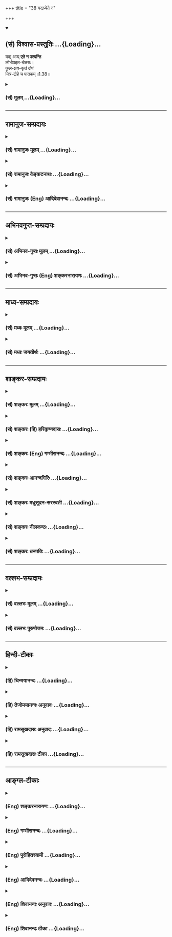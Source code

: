 +++
title = "38 यद्यप्येते न"

+++
<div class="js_include" newlevelforh1="2" title="(सं) विश्वास-प्रस्तुतिः" unfilled url="/purANam_vaiShNavam/mahAbhAratam/06-bhIShma-parva/03-bhagavad-gItA-parva/saMskRtam/vishvAsa-prastutiH/01_arjuna-viShAda-yogaH/38_yadyapyete_na.md">
<details open><summary><h2>(सं) विश्वास-प्रस्तुतिः ...{Loading}...</h2></summary>

यद्य् अप्य् **एते न पश्यन्ति**  
लोभोपहत-चेतसः।  
कुल-क्षय-कृतं दोषं  
मित्र-द्रोहे च पातकम्॥1.38॥
</details>
</div>
<div class="js_include collapsed" newlevelforh1="3" title="(सं) मूलम्" unfilled url="/purANam_vaiShNavam/mahAbhAratam/06-bhIShma-parva/03-bhagavad-gItA-parva/saMskRtam/mUlam/01_arjuna-viShAda-yogaH/38_yadyapyete_na.md">
<details><summary><h3>(सं) मूलम् ...{Loading}...</h3></summary>

यद्यप्येते न पश्यन्ति लोभोपहतचेतसः।  
कुलक्षयकृतं दोषं मित्रद्रोहे च पातकम्।।1.38।।
</details>
</div>


_________________
## रामानुज-सम्प्रदायः
<div class="js_include collapsed" newlevelforh1="3" title="(सं) रामानुजः मूलम्" unfilled url="/purANam_vaiShNavam/mahAbhAratam/06-bhIShma-parva/03-bhagavad-gItA-parva/saMskRtam/rAmAnujaH/mUlam/01_arjuna-viShAda-yogaH/38_yadyapyete_na.md">
<details><summary><h3>(सं) रामानुजः मूलम् ...{Loading}...</h3></summary>

।।1.38।। अन्तिमश्लोकव्याख्या दृश्या। 
</details>
</div>
<div class="js_include collapsed" newlevelforh1="3" title="(सं) रामानुजः वेङ्कटनाथः" unfilled url="/purANam_vaiShNavam/mahAbhAratam/06-bhIShma-parva/03-bhagavad-gItA-parva/saMskRtam/rAmAnujaH/venkaTanAthaH/01_arjuna-viShAda-yogaH/38_yadyapyete_na.md">
<details><summary><h3>(सं) रामानुजः वेङ्कटनाथः ...{Loading}...</h3></summary>

  
  
।।1.38।। No commentary.  
  
  

</details>
</div>
<div class="js_include collapsed" newlevelforh1="3" title="(सं) रामानुजः (Eng) आदिदेवानन्दः" unfilled url="/purANam_vaiShNavam/mahAbhAratam/06-bhIShma-parva/03-bhagavad-gItA-parva/saMskRtam/rAmAnujaH/english/AdidevAnandaH/01_arjuna-viShAda-yogaH/38_yadyapyete_na.md">
<details><summary><h3>(सं) रामानुजः (Eng) आदिदेवानन्दः ...{Loading}...</h3></summary>

1.26 - 1.47 Arjuna said - Sanjaya said Sanjaya continued: The high-minded Arjuna, extremely kind, deeply friendly, and supremely righteous, having brothers like himself, though repeatedly deceived by the treacherous attempts of your people like burning in the lac-house etc., and therefore fit to be killed by him with the help of the Supreme Person, nevertheless said, 'I will not fight.' He felt weak, overcome as he was by his love and extreme compassion for his relatives. He was also filled with fear, not knowing what was righteous and what unrighteous.
His mind was tortured by grief, because of the thought of future separation from his relations. So he threw away his bow and arrow and sat on the chariot as if to fast to death.

</details>
</div>


_________________
## अभिनवगुप्त-सम्प्रदायः
<div class="js_include collapsed" newlevelforh1="3" title="(सं) अभिनव-गुप्तः मूलम्" unfilled url="/purANam_vaiShNavam/mahAbhAratam/06-bhIShma-parva/03-bhagavad-gItA-parva/saMskRtam/abhinava-guptaH/mUlam/01_arjuna-viShAda-yogaH/38_yadyapyete_na.md">
<details><summary><h3>(सं) अभिनव-गुप्तः मूलम् ...{Loading}...</h3></summary>

।।1.35 1.44।। निहत्येत्यादि। आततायिनां हनने पापमेव कर्तृ। अतोऽयमर्थः
पापेन तावदेतेऽस्मच्छत्रवो हताः परतन्त्रीकृताः। तांश्च निहत्यास्मानपि
पापमाश्रयेत् +++(S omits पापम्)+++। पापमत्र लोभादिवशात् +++(S लोभवशात्)+++
कुलक्षयादिदोषादर्शनम् +++(S दोषदर्शनम्)+++। अत एव कुलादिधर्माणामुपक्षेपं +++(K
कुलक्षयादि N क्षेपकम्)+++ करोति स्वजनं हि कथमित्यादिना।  

</details>
</div>
<div class="js_include collapsed" newlevelforh1="3" title="(सं) अभिनव-गुप्तः (Eng) शङ्करनारायणः" unfilled url="/purANam_vaiShNavam/mahAbhAratam/06-bhIShma-parva/03-bhagavad-gItA-parva/saMskRtam/abhinava-guptaH/english/shankaranArAyaNaH/01_arjuna-viShAda-yogaH/38_yadyapyete_na.md">
<details><summary><h3>(सं) अभिनव-गुप्तः (Eng) शङ्करनारायणः ...{Loading}...</h3></summary>

1.35 1.44 Nihatya etc. upto anususruma. Sin alone is the agent in the
act of slaying these desperadoes. Therefore here the idea is this :
These ememies of ours have been slain, i.e., have been take possession
of, by sin. Sin would come to us also after slaying them. Sin in this
context is the disregard, on account of greed etc., to the injurious
conseences like the ruination of the family and the like. That is why
Arjuna makes a specific mention of the \[ruin of the\] family etc., and
of its duties in the passage 'How by slaying my own kinsmen etc'. The
act of slaying, undertaken with an individualizing idea about its
result, and with a particularizing idea about the person to be slain, is
a great sin. To say this very thing precisely and to indicate the
intensity of his own agony, Arjuna says only to himself \[see next
sloka\]:

</details>
</div>


_________________
## माध्व-सम्प्रदायः
<div class="js_include collapsed" newlevelforh1="3" title="(सं) मध्वः मूलम्" unfilled url="/purANam_vaiShNavam/mahAbhAratam/06-bhIShma-parva/03-bhagavad-gItA-parva/saMskRtam/madhvaH/mUlam/01_arjuna-viShAda-yogaH/38_yadyapyete_na.md">
<details><summary><h3>(सं) मध्वः मूलम् ...{Loading}...</h3></summary>

  
  
।।1.38।। Sri Madhvacharya did not comment on this sloka. The commentary
starts from 2.11.  
  

</details>
</div>
<div class="js_include collapsed" newlevelforh1="3" title="(सं) मध्वः जयतीर्थः" unfilled url="/purANam_vaiShNavam/mahAbhAratam/06-bhIShma-parva/03-bhagavad-gItA-parva/saMskRtam/madhvaH/jayatIrthaH/01_arjuna-viShAda-yogaH/38_yadyapyete_na.md">
<details><summary><h3>(सं) मध्वः जयतीर्थः ...{Loading}...</h3></summary>

  
  
।।1.38।। Sri Jayatirtha did not comment on this sloka. The commentary
starts from 2.11.  
  

</details>
</div>


_________________
## शाङ्कर-सम्प्रदायः
<div class="js_include collapsed" newlevelforh1="3" title="(सं) शङ्करः मूलम्" unfilled url="/purANam_vaiShNavam/mahAbhAratam/06-bhIShma-parva/03-bhagavad-gItA-parva/saMskRtam/shankaraH/mUlam/01_arjuna-viShAda-yogaH/38_yadyapyete_na.md">
<details><summary><h3>(सं) शङ्करः मूलम् ...{Loading}...</h3></summary>

1.38 Sri Sankaracharya did not comment on this sloka. The commentary
starts from 2.10.  
  

</details>
</div>
<div class="js_include collapsed" newlevelforh1="3" title="(सं) शङ्करः (हि) हरिकृष्णदासः" unfilled url="/purANam_vaiShNavam/mahAbhAratam/06-bhIShma-parva/03-bhagavad-gItA-parva/saMskRtam/shankaraH/hindI/harikRShNadAsaH/01_arjuna-viShAda-yogaH/38_yadyapyete_na.md">
<details><summary><h3>(सं) शङ्करः (हि) हरिकृष्णदासः ...{Loading}...</h3></summary>

।।1.38।। Sri Sankaracharya did not comment on this sloka.  
  

</details>
</div>
<div class="js_include collapsed" newlevelforh1="3" title="(सं) शङ्करः (Eng) गम्भीरानन्दः" unfilled url="/purANam_vaiShNavam/mahAbhAratam/06-bhIShma-parva/03-bhagavad-gItA-parva/saMskRtam/shankaraH/english/gambhIrAnandaH/01_arjuna-viShAda-yogaH/38_yadyapyete_na.md">
<details><summary><h3>(सं) शङ्करः (Eng) गम्भीरानन्दः ...{Loading}...</h3></summary>

1.38 Sri Sankaracharya did not comment on this sloka. The commentary
starts from 2.10.

</details>
</div>
<div class="js_include collapsed" newlevelforh1="3" title="(सं) शङ्करः आनन्दगिरिः" unfilled url="/purANam_vaiShNavam/mahAbhAratam/06-bhIShma-parva/03-bhagavad-gItA-parva/saMskRtam/shankaraH/AnandagiriH/01_arjuna-viShAda-yogaH/38_yadyapyete_na.md">
<details><summary><h3>(सं) शङ्करः आनन्दगिरिः ...{Loading}...</h3></summary>

।।1.38।। परेषामिवास्माकमपि प्रवृत्तिविस्रम्भः संभवेदिति चेन्नेत्याह
**कथमिति।** **कुलक्षयेति।** कुलक्षये मित्रद्रोहे च दोषं
प्रपश्यद्भिरस्माभिस्तद्दोषशब्दितं पापं कथं न ज्ञातव्यं तदज्ञाने
तत्परिहारासंभवादतोऽस्मात्पापान्निवृत्त्यर्थं तज्ज्ञानमपेक्षितमिति
पापपरिहारार्थिनामस्माकं न युक्ता युद्धे प्रवृत्तिरित्यर्थः।  

</details>
</div>
<div class="js_include collapsed" newlevelforh1="3" title="(सं) शङ्करः मधुसूदन-सरस्वती" unfilled url="/purANam_vaiShNavam/mahAbhAratam/06-bhIShma-parva/03-bhagavad-gItA-parva/saMskRtam/shankaraH/madhusUdana-sarasvatI/01_arjuna-viShAda-yogaH/38_yadyapyete_na.md">
<details><summary><h3>(सं) शङ्करः मधुसूदन-सरस्वती ...{Loading}...</h3></summary>

।।1.38।। ननु यद्यप्येते लोभात्प्रवृत्तास्तथापिआहूतो न निवर्तेत द्यूतादपि
रणदपि इतिविजितं क्षत्रियस्य इत्यादिभिः क्षत्रियस्य युद्धं धर्मो
युद्धार्जितं च धर्म्यं धनमिति शास्त्रे निश्चयाद्भवतां च
तैराहूतत्वाद्युद्धे प्रवृत्तिरूचितैवेत्याशङ्क्याह
अस्मात्पापाद्वन्धुवधफलकयुद्धरूपात्। अयमर्थः श्रेयःसाधनताज्ञानं हि
प्रवर्तकं श्रेयश्च तद्यदश्रेयोऽननुबन्धि। अन्यथा श्येनादीनामपि
धर्मत्वापत्तेः। तथाचोक्तम्फलतोऽपि च यत्कर्म नानर्थेनानुबध्यते।
केवलप्रीतिहेतुत्वात्तद्धर्म इति कथ्यते।। इति ततश्चाश्रेयोनुबन्धितया
शास्त्रप्रतिपादितेऽपि श्येनादाविवास्मिन्युद्धेऽपि नास्माकं
प्रवृत्तिरुचितेति।  
  

</details>
</div>
<div class="js_include collapsed" newlevelforh1="3" title="(सं) शङ्करः नीलकण्ठः" unfilled url="/purANam_vaiShNavam/mahAbhAratam/06-bhIShma-parva/03-bhagavad-gItA-parva/saMskRtam/shankaraH/nIlakaNThaH/01_arjuna-viShAda-yogaH/38_yadyapyete_na.md">
<details><summary><h3>(सं) शङ्करः नीलकण्ठः ...{Loading}...</h3></summary>

।।1.38।। ननुआहूतो न निवर्तेत द्यूतादपि रणादपि इतिविजितं क्षत्रियस्य इति च
युद्धादनिवृत्तिर्हिंसया च वृत्तिः क्षत्रियस्येष्टा तत्कथं
युद्धान्निवृत्तिमिच्छसीत्याशङ्क्याह **कथमिति।** सा हि लोभमूलिका
स्मृतिः कुलक्षयदोषविधिना बाध्यते। यथाऔदुम्बरीं स्पृष्ट्वोद्गायेत् इति
स्पर्शनविधिना विरुद्धा सतीऔदुम्बरी सर्वा वेष्टयितव्या इति
सर्ववेष्टनस्मृतिर्बाध्यते लोभमूलकत्वात्तद्वत्। नहि
विधिमात्राद्यत्किंचित्कर्तव्यम्।
श्येनादीनामधर्मरूपाणामप्यवश्यानुष्ठेयत्वापत्तेः। तस्माद्यत्फलतो न
दुष्यति तदेव विहितं धर्मरूपमनुष्ठेयम्। यथोक्तम्फलतोऽपि च यत्कर्म
नानर्थेनानुबध्यते। केवलं प्रीतिहेतुत्वात्तद्धर्म इति कथ्यते। इति।
श्येनादिवत्पापानुबन्धित्वात् युद्धं त्याज्यमेवेत्यर्थः।  
  

</details>
</div>
<div class="js_include collapsed" newlevelforh1="3" title="(सं) शङ्करः धनपतिः" unfilled url="/purANam_vaiShNavam/mahAbhAratam/06-bhIShma-parva/03-bhagavad-gItA-parva/saMskRtam/shankaraH/dhanapatiH/01_arjuna-viShAda-yogaH/38_yadyapyete_na.md">
<details><summary><h3>(सं) शङ्करः धनपतिः ...{Loading}...</h3></summary>

।।1.38।। ननु स्वजनहिंसाकृतस्य दोषस्योभयेषां समानत्वाद्यथा ते पापं न
पश्यन्ति तथा भवद्भिरपि न ज्ञेयमिति चेत्तग्राह **यद्यपीति।** लोभेनोपहतं
चेतो येषां ते लोभोपहतचेतस्त्वादेते कुलक्षयकृतं दोषं मित्राणां द्रोहे च
पातकं यद्यपि न पश्यन्ति तथाप्यस्माभिः कथं न ज्ञेयमिति परेणान्वयः।  

</details>
</div>


_________________
## वल्लभ-सम्प्रदायः
<div class="js_include collapsed" newlevelforh1="3" title="(सं) वल्लभः मूलम्" unfilled url="/purANam_vaiShNavam/mahAbhAratam/06-bhIShma-parva/03-bhagavad-gItA-parva/saMskRtam/vallabhaH/mUlam/01_arjuna-viShAda-yogaH/38_yadyapyete_na.md">
<details><summary><h3>(सं) वल्लभः मूलम् ...{Loading}...</h3></summary>

।।1.38 1.39।। Sri Vallabhacharya did not comment on this sloka.  
  

</details>
</div>
<div class="js_include collapsed" newlevelforh1="3" title="(सं) वल्लभः पुरुषोत्तमः" unfilled url="/purANam_vaiShNavam/mahAbhAratam/06-bhIShma-parva/03-bhagavad-gItA-parva/saMskRtam/vallabhaH/puruShottamaH/01_arjuna-viShAda-yogaH/38_yadyapyete_na.md">
<details><summary><h3>(सं) वल्लभः पुरुषोत्तमः ...{Loading}...</h3></summary>

  
  
।।1.38।। ननु ये स्वजनत्वादिवधदोषमविचार्य प्रवृत्तास्ते निवृत्तमपि त्वां
हनिष्यन्त्यतस्त्वमप्यविचार्यैवैतान्मारयेत्याशङ्क्याह यद्यप्येत इति
द्वाभ्याम्। लोभेन उपहतं विभ्रंशितं चेतो मनो येषां ते एते
धार्त्तराष्ट्राः कुलक्षयकृतं कुलक्षयकरणं दोषं यद्यपि न पश्यन्ति
मित्रद्रोहे च यत्पातकं तन्न पश्यन्ति तथापि पातकं तु
भविष्यत्येवेत्यर्थः।  
  
  
  

</details>
</div>


_________________
## हिन्दी-टीकाः
<div class="js_include collapsed" newlevelforh1="3" title="(हि) चिन्मयानन्दः" unfilled url="/purANam_vaiShNavam/mahAbhAratam/06-bhIShma-parva/03-bhagavad-gItA-parva/hindI/chinmayAnandaH/01_arjuna-viShAda-yogaH/38_yadyapyete_na.md">
<details><summary><h3>(हि) चिन्मयानन्दः ...{Loading}...</h3></summary>

।।1.38।। No commentary.  

</details>
</div>
<div class="js_include collapsed" newlevelforh1="3" title="(हि) तेजोमयानन्दः अनुवादः" unfilled url="/purANam_vaiShNavam/mahAbhAratam/06-bhIShma-parva/03-bhagavad-gItA-parva/hindI/tejomayAnandaH/anuvAdaH/01_arjuna-viShAda-yogaH/38_yadyapyete_na.md">
<details><summary><h3>(हि) तेजोमयानन्दः अनुवादः ...{Loading}...</h3></summary>

।।1.38।। यद्यपि लोभ से भ्रष्टचित्त हुये ये लोग कुलनाशकृत दोष और मित्र
द्रोह में पाप नहीं देखते हैं।

</details>
</div>
<div class="js_include collapsed" newlevelforh1="3" title="(हि) रामसुखदासः अनुवादः" unfilled url="/purANam_vaiShNavam/mahAbhAratam/06-bhIShma-parva/03-bhagavad-gItA-parva/hindI/rAmasukhadAsaH/anuvAdaH/01_arjuna-viShAda-yogaH/38_yadyapyete_na.md">
<details><summary><h3>(हि) रामसुखदासः अनुवादः ...{Loading}...</h3></summary>

।।1.38 -- 1.39।। यद्यपि लोभ के कारण जिनका विवेक-विचार लुप्त हो गया है,
ऐसे ये (दुर्योधन आदि) कुल का नाश करने से होनेवाले दोष को और मित्रों के
साथ द्वेष करने से होनेवाले पाप को नहीं देखते, (तो भी) हे जनार्दन! कुल का
नाश करने से होनेवाले दोष को ठीक-ठीक जाननेवाले हमलोग इस पाप से निवृत्त
होने का विचार क्यों न करें;

</details>
</div>
<div class="js_include collapsed" newlevelforh1="3" title="(हि) रामसुखदासः टीका" unfilled url="/purANam_vaiShNavam/mahAbhAratam/06-bhIShma-parva/03-bhagavad-gItA-parva/hindI/rAmasukhadAsaH/TIkA/01_arjuna-viShAda-yogaH/38_yadyapyete_na.md">
<details><summary><h3>(हि) रामसुखदासः टीका ...{Loading}...</h3></summary>

।।1.38।।***व्याख्या--*'यद्यप्येते न पश्यन्ति ৷৷. मित्रद्रोहे च
पातकम्'--**इतना मिल गया, इतना और मिल जाय; फिर ऐसा मिलता ही रहे--ऐसे धन,
जमीन, मकान, आदर, प्रशंसा, पद, अधिकार आदिकी तरफ बढ़ती हुई वृत्तिका नाम
'लोभ' है। इस लोभ-वृत्तिके कारण इन दुर्योधनादिकी विवेक-शक्ति लुप्त हो गयी
है, जिससे वे यह विचार नहीं कर पा रहे हैं कि जिस राज्यके लिये हम इतना
बड़ा पाप करने जा रहे हैं, कुटुम्बियोंका नाश करने जा रहे हैं, वह राज्य
हमारे साथ कितने दिन रहेगा और हम उसके साथ कितने दिन रहेंगे; हमारे रहते
हुए यह राज्य चला जायगा तो हमारी क्या दशा होगी; और राज्यके रहते हुए हमारे
शरीर चले जायेंगे तो क्या दशा होगी क्योंकि मनुष्य संयोगका जितना सुख लेता
है, उसके वियोगका उतना दुःख उसे भोगना ही पड़ता है। संयोगमें इतना सुख नहीं
होता जितना वियोगमें दुःख होता है। तात्पर्य है कि अन्तःकरणमें लोभ छा
जानेके कारण इनको राज्य-ही-राज्य दीख रहा है। कुलका नाश करनेसे कितना भयंकर
पाप होगा, वह इनको दीख ही नहीं रहा है।  
जहाँ लड़ाई होती है, वहाँ समय, सम्पत्ति, शक्तिका नाश हो जाता है। तरह-तरह
की चिन्ताएँ और आपत्तियाँ आ जाती हैं। दो मित्रोंमें भी आपसमें खटपट मच
जाती है, मनोमालिन्य हो जाता है। कई तरहका मतभेद हो जाता है। मतभेद होनेसे
वैरभाव हो जाता है। जैसे द्रुपद और द्रोण--दोनों बचपनके मित्र थे। परन्तु
राज्य मिलनेसे द्रुपदने एक दिन द्रोणका अपमान करके उस मित्रताको ठुकरा
दिया। इससे राजा द्रुपद और द्रोणाचार्यके बीच वैरभाव हो गया। अपने अपमानका
बदला लेनेके लिये द्रोणाचार्यने मेरेद्वारा राजा द्रुपदको परास्त कराकर
उसका आधा राज्य ले लिया। इसपर द्रुपदने द्रोणाचार्यका नाश करनेके लिये एक
यज्ञ कराया, जिससे धृष्टद्युम्न और द्रौपदी--दोनों पैदा हुए। इस तरह
मित्रोंके साथ वैरभाव होनेसे कितना भयंकर पाप होगा, इस तरफ ये देख ही नहीं
रहे हैं!  
**विशेष बात**  
  
अभी हमारे पास जिन वस्तुओंका अभाव है, उन वस्तुओंके बिना भी हमारा काम चल
रहा है, हम अच्छी तरहसे जी रहे हैं। परन्तु जब वे वस्तुएं हमें मिलनेके बाद
फिर बिछुड़ जाती हैं, तब उनके अभावका बड़ा दुःख होता है। तात्पर्य है कि
पहले वस्तुओंका जो निरन्तर अभाव था, वह इतना दुःखदायी नहीं था, जितना
वस्तुओंका संयोग होकर फिर उनसे वियोग होना दुःखदायी है। ऐसा होनेपर भी
मनुष्य अपने पास जिन वस्तुओंका अभाव मानता है, उन वस्तुओंको वह लोभके कारण
पानेकी चेष्टा करता रहता है। विचार किया जाय तो जिन वस्तुओंका अभी अभाव है,
बीचमें प्रारब्धानुसार उनकी प्राप्ति होनेपर भी अन्तमें उनकी अभाव ही
रहेगा। अतः हमारी तो वही अवस्था रही, जो कि वस्तुओंके मिलनेसे पहले थी।
बीचमें लोभके कारण उन वस्तुओंको पानेके लिये केवल परिश्रम-ही-परिश्रम पल्ले
पड़ा, दुःख-ही-दुःख भोगना पड़ा। बीचमें वस्तुओंके संयोगसे जो थोड़ा-सा सुख
हुआ है, वह तो केवल लोभके कारण ही हुआ है। अगर भीतरमें लोभ-रूपी दोष न हो,
तो वस्तुओंके संयोगसे सुख हो ही नहीं सकता। ऐसे ही मोहरूपी दोष न हो, तो
कुटुम्बियोंसे सुख हो ही नहीं सकता। लालचरूपी दोष न हो, तो संग्रहका सुख हो
ही नहीं सकता। तात्पर्य है कि संसारका सुख किसी-न-किसी दोषसे ही होता है।
कोई भी दोष न होनेपर संसारसे सुख हो ही नहीं सकता। परन्तु लोभके कारण
मनुष्य ऐसा विचार कर ही नहीं सकता। यह लोभ उसके विवेकविचारको लुप्त कर देता
है।  
**'कथं न ज्ञेयमस्माभिः ৷৷৷৷ प्रपश्यद्भिर्जनार्दन'--**अब अर्जुन अपनी बात
कहते हैं कि यद्यपि दुर्योधनादि अपने कुलक्षयसे होनेवाले दोषको और
मित्रद्रोहसे होनेवाले पापको नहीं देखते, तो भी हमलोगोंको कुलक्षयसे
होनेवाली अनर्थ-परम्पराको देखना ही चाहिये \[जिसका वर्णन अर्जुन आगे
चालीसवें श्लोकसे चौवालीसवें श्लोकतक करेंगे़\]; क्योंकि हम कुलक्षयसे
होनेवाले दोषोंको भी अच्छी तरहसे जानते हैं और मित्रोंके साथ द्रोह-(वैर,
द्वैष-) से  
  
होनेवाली पापको भी अच्छी तरहसे जानते हैं। अगर वे मित्र हमें दुःख दें, तो
वह दुःख हमारे लिये अनिष्टकारक नहीं है। कारण कि दुःखसे तो हमारे
पूर्वपापोंका ही नाश होगा, हमारी शुद्धि ही होगी। परन्तु हमारे मनमें अगर
द्रोह--वैरभाव होगा, तो वह मरनेके बाद भी हमारे साथ रहेगा और
जन्म-जन्मान्तर-तक हमें पाप करनेमें प्रेरित करता रहेगा, जिससे हमारा
पतन-ही-पतन होगा। ऐसे अनर्थ करनेवाले और मित्रोंके साथ द्रोह पैदा करनेवाले
इस युद्धरूपी पापसे बचनेका विचार क्यों नहीं करना चाहिये; अर्थात् विचार
करके हमें इस पापसे जरूर ही बचना चाहिये। यहाँ अर्जुनकी दृष्टि दुर्योधन
आदिके लोभकी तरफ तो जा रही है, पर वे खुद कौटुम्बिक स्नेह-(मोह-) में आबद्ध
होकर बोल रहे हैं--इस तरफ उनकी दृष्टि नहीं जा रही है। इस कारण वे अपने
कर्तव्यको नहीं समझ रहे हैं। यह नियम है कि मनुष्यकी दृष्टि जबतक दूसरोंके
दोषकी तरफ रहती है, तबतक उसको अपना दोष नहीं दीखता ,उलटे एक अभिमान होता है
कि इनमें तो यह दोष है, पर हमारेमें यह दोष नहीं है। ऐसी अवस्थामें वह यह
सोच ही नहीं सकता कि अगर इनमें कोई दोष है तो हमारेमें भी कोई दूसरा दोष हो
सकता है। दूसरा दोष यदि न भी हो तो भी दूसरोंका दोष देखना-- यह दोष तो है
ही। दूसरोंका दोष देखना एवं अपनेमें अच्छाईका अभिमान करना--ये दोनों दोष
साथमें ही रहते हैं। अर्जुनको भी दुर्योधन आदिमें दोष दीख रहे हैं और
अपनेमें अच्छाईका अभिमान हो रहा है (अच्छाईके अभिमानकी छायामें मात्र दोष
रहते हैं), इसलिये उनको अपनेमें मोहरूपी दोष नहीं दीख रहा है।  
  
***सम्बन्ध--***कुलका क्षय करनेसे होनेवाले जिन दोषोंको हम जानते हैं, वे
दोष कौन-से हैं; उन दोषोंकी परम्परा आगेके पाँच श्लोकोंमें बताते हैं।

</details>
</div>


_________________
## आङ्ग्ल-टीकाः
<div class="js_include collapsed" newlevelforh1="3" title="(Eng) शङ्करनारायणः" unfilled url="/purANam_vaiShNavam/mahAbhAratam/06-bhIShma-parva/03-bhagavad-gItA-parva/english/shankaranArAyaNaH/01_arjuna-viShAda-yogaH/38_yadyapyete_na.md">
<details><summary><h3>(Eng) शङ्करनारायणः ...{Loading}...</h3></summary>

1.38. Of course, these (Dhrtarastra's sons), with their intellect overpowered by greed, do not see the evil conseences ensuing from the ruin of the family and the sin in cheating friends.

</details>
</div>
<div class="js_include collapsed" newlevelforh1="3" title="(Eng) गम्भीरानन्दः" unfilled url="/purANam_vaiShNavam/mahAbhAratam/06-bhIShma-parva/03-bhagavad-gItA-parva/english/gambhIrAnandaH/01_arjuna-viShAda-yogaH/38_yadyapyete_na.md">
<details><summary><h3>(Eng) गम्भीरानन्दः ...{Loading}...</h3></summary>

1.38 1.39 O Janardana, although these people, whose hearts have become perverted by greed, do not see the evil arising from destroying the family and sin in hostility towards, friends, yet how can we who clearly see the evil arising from destroying the family remain unaware of (the need of) abstaining from this sin;

</details>
</div>
<div class="js_include collapsed" newlevelforh1="3" title="(Eng) पुरोहितस्वामी" unfilled url="/purANam_vaiShNavam/mahAbhAratam/06-bhIShma-parva/03-bhagavad-gItA-parva/english/purohitasvAmI/01_arjuna-viShAda-yogaH/38_yadyapyete_na.md">
<details><summary><h3>(Eng) पुरोहितस्वामी ...{Loading}...</h3></summary>

1.38 Although these men, blinded by greed, see no guilt in destroying their kin, or fighting against their friends,

</details>
</div>
<div class="js_include collapsed" newlevelforh1="3" title="(Eng) आदिदेवनन्दः" unfilled url="/purANam_vaiShNavam/mahAbhAratam/06-bhIShma-parva/03-bhagavad-gItA-parva/english/AdidevanandaH/01_arjuna-viShAda-yogaH/38_yadyapyete_na.md">
<details><summary><h3>(Eng) आदिदेवनन्दः ...{Loading}...</h3></summary>

1.38 Though these people, whose minds are overpowered by greed, see no evil in the destruction of a clan and no sin in treachery to friends,

</details>
</div>
<div class="js_include collapsed" newlevelforh1="3" title="(Eng) शिवानन्दः अनुवादः" unfilled url="/purANam_vaiShNavam/mahAbhAratam/06-bhIShma-parva/03-bhagavad-gItA-parva/english/shivAnandaH/anuvAdaH/01_arjuna-viShAda-yogaH/38_yadyapyete_na.md">
<details><summary><h3>(Eng) शिवानन्दः अनुवादः ...{Loading}...</h3></summary>

1.38. Though they, with intelligence overpowered by greed, see no evil in the destruction of families, and no sin in hostility to friends,

</details>
</div>
<div class="js_include collapsed" newlevelforh1="3" title="(Eng) शिवानन्दः टीका" unfilled url="/purANam_vaiShNavam/mahAbhAratam/06-bhIShma-parva/03-bhagavad-gItA-parva/english/shivAnandaH/TIkA/01_arjuna-viShAda-yogaH/38_yadyapyete_na.md">
<details><summary><h3>(Eng) शिवानन्दः टीका ...{Loading}...</h3></summary>

1.38 यद्यपि though; एते these; न not; पश्यन्ति see; लोभोपहतचेतसः with intelligence overpowered by greed; कुलक्षयकृतम् in the destruction of families; दोषम् evil; मित्रद्रोहे in hostility to friends; च and; पातकम्
sin.No Commentary.

</details>
</div>
